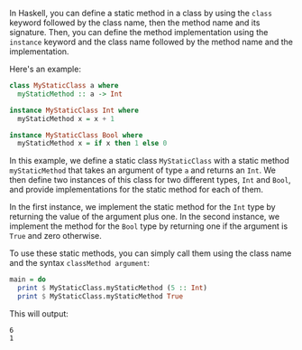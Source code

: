 In Haskell, you can define a static method in a class by using the `class` keyword followed by the class name, then the method name and its signature. Then, you can define the method implementation using the `instance` keyword and the class name followed by the method name and the implementation.

Here's an example:

```haskell
class MyStaticClass a where
  myStaticMethod :: a -> Int

instance MyStaticClass Int where
  myStaticMethod x = x + 1

instance MyStaticClass Bool where
  myStaticMethod x = if x then 1 else 0
```

In this example, we define a static class `MyStaticClass` with a static method `myStaticMethod` that takes an argument of type `a` and returns an `Int`. We then define two instances of this class for two different types, `Int` and `Bool`, and provide implementations for the static method for each of them.

In the first instance, we implement the static method for the `Int` type by returning the value of the argument plus one. In the second instance, we implement the method for the `Bool` type by returning one if the argument is `True` and zero otherwise.

To use these static methods, you can simply call them using the class name and the syntax `classMethod argument`:

```haskell
main = do
  print $ MyStaticClass.myStaticMethod (5 :: Int)
  print $ MyStaticClass.myStaticMethod True
```

This will output:

```
6
1
```